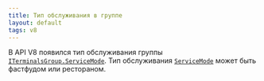 ```yaml
---
title: Тип обслуживания в группе
layout: default
tags: v8
---
```


В API V8 появился тип обслуживания группы
[`ITerminalsGroup.ServiceMode`](https://iiko.github.io/front.api.sdk/v8/html/P_Resto_Front_Api_Data_Organization_ITerminalsGroup_ServiceMode.htm).
Тип обслуживания [`ServiceMode`](https://iiko.github.io/front.api.sdk/v8/html/T_Resto_Front_Api_Data_Organization_ServiceMode.htm)
может быть фастфудом или рестораном.